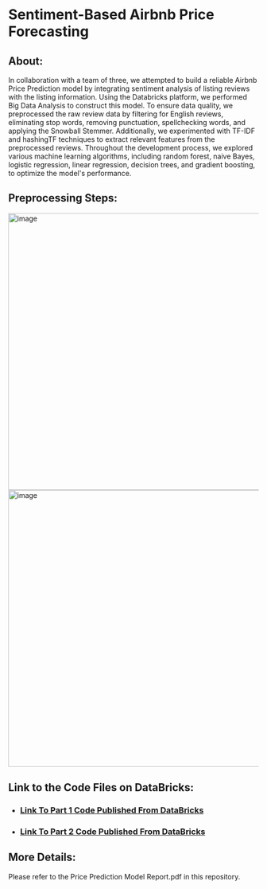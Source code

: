 # Sentiment-Based Airbnb Price Forecasting

## About: <br>
In collaboration with a team of three, we attempted to build a reliable Airbnb Price Prediction model by integrating sentiment analysis of listing reviews with the listing information. Using the Databricks platform, we performed Big Data Analysis to construct this model. To ensure data quality, we preprocessed the raw review data by filtering for English reviews, eliminating stop words, removing punctuation, spellchecking words, and applying the Snowball Stemmer. Additionally, we experimented with TF-IDF and hashingTF techniques to extract relevant features from the preprocessed reviews. Throughout the development process, we explored various machine learning algorithms, including random forest, naive Bayes, logistic regression, linear regression, decision trees, and gradient boosting, to optimize the model's performance.

## Preprocessing Steps: <br>
<img width="556" alt="image" src="https://github.com/WonderBoi99/Sentiment-Based-AirBnb-Price-Forecasting/assets/61436662/35d6d822-484e-4838-8573-f672f48308c2"><br>
<img width="556" alt="image" src="https://github.com/WonderBoi99/Sentiment-Based-AirBnb-Price-Forecasting/assets/61436662/8e55c469-f6de-47f1-a702-2a65e735468a"><br>

## Link to the Code Files on DataBricks: <br>
* ### [Link To Part 1 Code Published From DataBricks](https://databricks-prod-cloudfront.cloud.databricks.com/public/4027ec902e239c93eaaa8714f173bcfc/7666971473661600/2345649626632174/4245932054628588/latest.html) 
* ### [Link To Part 2 Code Published From DataBricks](https://databricks-prod-cloudfront.cloud.databricks.com/public/4027ec902e239c93eaaa8714f173bcfc/7666971473661600/2345649626632135/4245932054628588/latest.html)

## More Details: <br>
Please refer to the Price Prediction Model Report.pdf in this repository.


 
